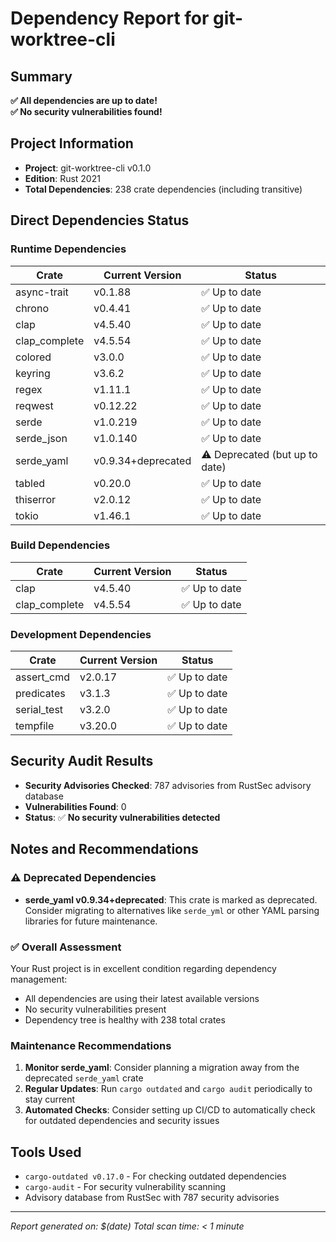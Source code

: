 # Dependency Report for git-worktree-cli

## Summary
**✅ All dependencies are up to date!**  
**✅ No security vulnerabilities found!**

## Project Information
- **Project**: git-worktree-cli v0.1.0
- **Edition**: Rust 2021
- **Total Dependencies**: 238 crate dependencies (including transitive)

## Direct Dependencies Status

### Runtime Dependencies
| Crate | Current Version | Status |
|-------|----------------|--------|
| async-trait | v0.1.88 | ✅ Up to date |
| chrono | v0.4.41 | ✅ Up to date |
| clap | v4.5.40 | ✅ Up to date |
| clap_complete | v4.5.54 | ✅ Up to date |
| colored | v3.0.0 | ✅ Up to date |
| keyring | v3.6.2 | ✅ Up to date |
| regex | v1.11.1 | ✅ Up to date |
| reqwest | v0.12.22 | ✅ Up to date |
| serde | v1.0.219 | ✅ Up to date |
| serde_json | v1.0.140 | ✅ Up to date |
| serde_yaml | v0.9.34+deprecated | ⚠️ Deprecated (but up to date) |
| tabled | v0.20.0 | ✅ Up to date |
| thiserror | v2.0.12 | ✅ Up to date |
| tokio | v1.46.1 | ✅ Up to date |

### Build Dependencies
| Crate | Current Version | Status |
|-------|----------------|--------|
| clap | v4.5.40 | ✅ Up to date |
| clap_complete | v4.5.54 | ✅ Up to date |

### Development Dependencies
| Crate | Current Version | Status |
|-------|----------------|--------|
| assert_cmd | v2.0.17 | ✅ Up to date |
| predicates | v3.1.3 | ✅ Up to date |
| serial_test | v3.2.0 | ✅ Up to date |
| tempfile | v3.20.0 | ✅ Up to date |

## Security Audit Results
- **Security Advisories Checked**: 787 advisories from RustSec advisory database
- **Vulnerabilities Found**: 0
- **Status**: ✅ **No security vulnerabilities detected**

## Notes and Recommendations

### ⚠️ Deprecated Dependencies
- **serde_yaml v0.9.34+deprecated**: This crate is marked as deprecated. Consider migrating to alternatives like `serde_yml` or other YAML parsing libraries for future maintenance.

### ✅ Overall Assessment
Your Rust project is in excellent condition regarding dependency management:
- All dependencies are using their latest available versions
- No security vulnerabilities present
- Dependency tree is healthy with 238 total crates

### Maintenance Recommendations
1. **Monitor serde_yaml**: Consider planning a migration away from the deprecated `serde_yaml` crate
2. **Regular Updates**: Run `cargo outdated` and `cargo audit` periodically to stay current
3. **Automated Checks**: Consider setting up CI/CD to automatically check for outdated dependencies and security issues

## Tools Used
- `cargo-outdated v0.17.0` - For checking outdated dependencies
- `cargo-audit` - For security vulnerability scanning
- Advisory database from RustSec with 787 security advisories

---
*Report generated on: $(date)*
*Total scan time: < 1 minute*